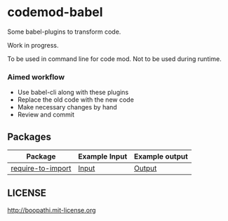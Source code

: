 # codemod-babel

Some babel-plugins to transform code.

Work in progress.

To be used in command line for code mod. Not to be used during runtime.

### Aimed workflow

+ Use babel-cli along with these plugins
+ Replace the old code with the new code
+ Make necessary changes by hand
+ Review and commit

## Packages

Package | Example Input | Example output
--- | --- | ---
[require-to-import](./packages/babel-plugin-require-to-import) | [Input](./tests/resources/require-to-import.js) | [Output](./tests/resources/require-to-import.expected.js)

## LICENSE

http://boopathi.mit-license.org
